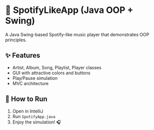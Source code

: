 # 🎵 SpotifyLikeApp (Java OOP + Swing)

A Java Swing-based Spotify-like music player that demonstrates OOP principles.

## ✨ Features
- Artist, Album, Song, Playlist, Player classes
- GUI with attractive colors and buttons
- Play/Pause simulation
- MVC architecture

## 🚀 How to Run
1. Open in IntelliJ
2. Run `SpotifyApp.java`
3. Enjoy the simulation! 🎧  
